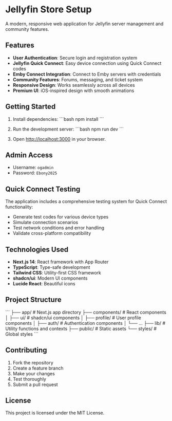 # Jellyfin Store Setup

A modern, responsive web application for Jellyfin server management and community features.

## Features

- **User Authentication**: Secure login and registration system
- **Jellyfin Quick Connect**: Easy device connection using Quick Connect codes
- **Emby Connect Integration**: Connect to Emby servers with credentials
- **Community Features**: Forums, messaging, and ticket system
- **Responsive Design**: Works seamlessly across all devices
- **Premium UI**: iOS-inspired design with smooth animations

## Getting Started

1. Install dependencies:
\`\`\`bash
npm install
\`\`\`

2. Run the development server:
\`\`\`bash
npm run dev
\`\`\`

3. Open [http://localhost:3000](http://localhost:3000) in your browser.

## Admin Access

- Username: `ogadmin`
- Password: `Ebony2025`

## Quick Connect Testing

The application includes a comprehensive testing system for Quick Connect functionality:

- Generate test codes for various device types
- Simulate connection scenarios
- Test network conditions and error handling
- Validate cross-platform compatibility

## Technologies Used

- **Next.js 14**: React framework with App Router
- **TypeScript**: Type-safe development
- **Tailwind CSS**: Utility-first CSS framework
- **shadcn/ui**: Modern UI components
- **Lucide React**: Beautiful icons

## Project Structure

\`\`\`
├── app/                    # Next.js app directory
├── components/            # React components
│   ├── ui/               # shadcn/ui components
│   ├── profile/          # User profile components
│   ├── auth/             # Authentication components
│   └── ...
├── lib/                  # Utility functions and contexts
├── public/               # Static assets
└── styles/               # Global styles
\`\`\`

## Contributing

1. Fork the repository
2. Create a feature branch
3. Make your changes
4. Test thoroughly
5. Submit a pull request

## License

This project is licensed under the MIT License.
